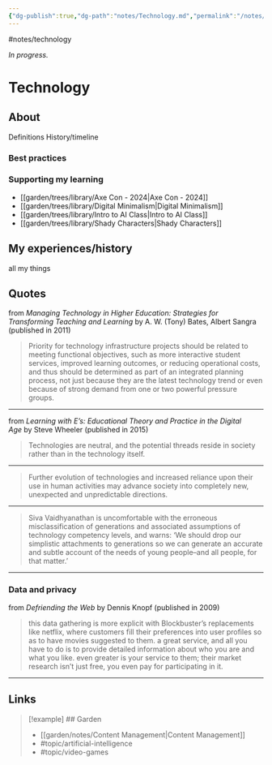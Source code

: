 ```yaml
---
{"dg-publish":true,"dg-path":"notes/Technology.md","permalink":"/notes/technology/","created":"2025-02-01T01:56:44.394-05:00","updated":"2025-03-22T21:25:01.138-04:00"}
---
```


#notes/technology 

*In progress.*
# Technology
## About
Definitions
History/timeline
### Best practices
### Supporting my learning
- [[garden/trees/library/Axe Con - 2024\|Axe Con - 2024]]
- [[garden/trees/library/Digital Minimalism\|Digital Minimalism]]
- [[garden/trees/library/Intro to AI Class\|Intro to AI Class]]
- [[garden/trees/library/Shady Characters\|Shady Characters]]

## My experiences/history
all my things

## Quotes
from _Managing Technology in Higher Education: Strategies for Transforming Teaching and Learning_ by A. W. (Tony) Bates, Albert Sangra (published in 2011)

> Priority for technology infrastructure projects should be related to meeting functional objectives, such as more interactive student services, improved learning outcomes, or reducing operational costs, and thus should be determined as part of an integrated planning process, not just because they are the latest technology trend or even because of strong demand from one or two powerful pressure groups.
---

from _Learning with E’s: Educational Theory and Practice in the Digital Age_ by Steve Wheeler (published in 2015)

> Technologies are neutral, and the potential threads reside in society rather than in the technology itself.
---
> Further evolution of technologies and increased reliance upon their use in human activities may advance society into completely new, unexpected and unpredictable directions.
---
> Siva Vaidhyanathan is uncomfortable with the erroneous misclassification of generations and associated assumptions of technology competency levels, and warns: ‘We should drop our simplistic attachments to generations so we can generate an accurate and subtle account of the needs of young people–and all people, for that matter.’
---

### Data and privacy
from *Defriending the Web* by Dennis Knopf (published in 2009)

> this data gathering is more explicit with Blockbuster’s replacements like netflix, where customers fill their preferences into user profiles so as to have movies suggested to them. a great service, and all you have to do is to provide detailed information about who you are and what you like. even greater is your service to them; their market research isn’t just free, you even pay for participating in it.
---
## Links


> [!example] ## Garden
> - [[garden/notes/Content Management\|Content Management]]
> - #topic/artificial-intelligence 
> - #topic/video-games 

